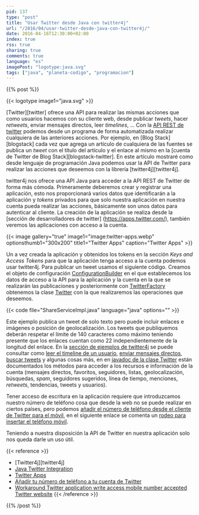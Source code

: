```yaml
---
pid: 137
type: "post"
title: "Usar Twitter desde Java con twitter4j"
url: "/2016/04/usar-twitter-desde-java-con-twitter4j/"
date: 2016-04-16T12:30:00+02:00
index: true
rss: true
sharing: true
comments: true
language: "es"
imagePost: "logotype:java.svg"
tags: ["java", "planeta-codigo", "programacion"]
---
```


{{% post %}}

{{< logotype image1="java.svg" >}}

[Twitter][twitter] ofrece una API para realizar las mismas acciones que como usuarios hacemos con su cliente web, desde publicar _tweets_, hacer _retweets_, enviar mensajes directos, leer _timelines_, ... Con la [API REST de twitter](https://dev.twitter.com/rest/public) podemos desde un programa de forma automatizada realizar cualquiera de las anteriores acciones. Por ejemplo, en [Blog Stack][blogstack] cada vez que agrega un artículo de cualquiera de las fuentes se publica un _tweet_ con el título del artículo y el enlace al mismo en la [cuenta de Twitter de Blog Stack][blogstack-twitter]. En este artículo mostraré como desde lenguaje de programación Java podemos usar la API de Twitter para realizar las acciones que deseemos con la librería [twitter4j][twitter4j].

twitter4j nos ofrece una API Java para acceder a la API REST de Twitter de forma más cómoda. Primeramente deberemos crear y registrar una aplicación, esto nos proporcionará varios datos que identificarán a la aplicación y _tokens_ privados para que solo nuestra aplicación en nuestra cuenta pueda realizar las acciones, básicamente son unos datos para autenticar al cliente. La creación de la aplicación se realiza desde la [sección de desarrolladores de twitter] (https://apps.twitter.com/), también veremos las aplicaciones con acceso a la cuenta.

{{< image
    gallery="true"
    image1="image:twitter-apps.webp" optionsthumb1="300x200" title1="Twitter Apps"
    caption="Twitter Apps" >}}

Un a vez creada la aplicación y obtenidos los tokens en la sección _Keys and Access Tokens_ para que la aplicación tenga acceso a la cuenta podemos usar twitter4j. Para publicar un tweet usamos el siguiente código. Creamos el objeto de configuración [ConfigurationBuilder](http://twitter4j.org/javadoc/twitter4j/conf/ConfigurationBuilder.html) en el que establecemos los datos de acceso a la API para la aplicación y la cuenta en la que se realizarán las publicaciones y posteriormente con [TwitterFactory](http://twitter4j.org/javadoc/twitter4j/TwitterFactory.html) obtenemos la clase [Twitter](http://twitter4j.org/javadoc/twitter4j/Twitter.html) con la que realizaremos las operaciones que deseemos.

{{< code file="ShareServiceImpl.java" language="java" options="" >}}

Este ejemplo publica un tweet de solo texto pero puede incluir enlaces e imágenes o posición de geolocalización. Los tweets que publiquemos deberán respetar el límite de 140 caracteres como máximo teniendo presente que los enlaces cuentan como 22 independientemente de la longitud del enlace. En la [sección de ejemplos de twitter4j](http://twitter4j.org/en/code-examples.html) se puede consultar como [leer el timeline de un usuario](http://twitter4j.org/en/code-examples.html#gettingTimeline), [enviar mensajes directos](http://twitter4j.org/en/code-examples.html#directMessage), [buscar tweets](http://twitter4j.org/en/code-examples.html#directMessage) y algunas cosas más, en en [javadoc de la clase Twitter](http://twitter4j.org/javadoc/twitter4j/Twitter.html) están documentados los métodos para acceder a los recursos e información de la cuenta  (mensajes directos, favoritos, seguidores, listas, geolocalización, búsquedas, _spam_, seguidores sugeridos, línea de tiempo, menciones, _retweets_, tendencias, tweets y usuarios).

Tener acceso de escritura en la aplicación requiere que introduzcamos nuestro número de teléfono cosa que desde la web no se puede realizar en ciertos países, pero podemos [añadir el número de teléfono desde el cliente de Twitter para el móvil](https://support.twitter.com/articles/365327#), en el siguiente enlace se comenta un [rodeo para insertar el teléfono móvil](http://meberhard.me/workaround-twitter-application-write-access-mobile-number-accepted-twitter-website/).

Teniendo a nuestra disposición la API de Twitter en nuestra aplicación solo nos queda darle un uso útil.

{{< reference >}}
* [Twitter4j][twitter4j]
* [Java Twitter Integration](https://java.dzone.com/articles/java-twitter-integration)
* [Twitter Apps](https://dev.twitter.com/apps)
* [Añadir tu número de teléfono a tu cuenta de Twitter](https://support.twitter.com/articles/365327#)
* [Workaround Twitter application write access mobile number accepted Twitter website](http://meberhard.me/workaround-twitter-application-write-access-mobile-number-accepted-twitter-website/)
{{< /reference >}}

{{% /post %}}
